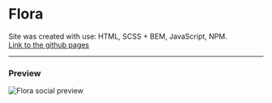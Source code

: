 # Flora

Site was created with use: HTML, SCSS + BEM, JavaScript, NPM.
<br>
[Link to the github pages](https://u-can-do-it.github.io/flora/)

---

### Preview

![Flora social preview](https://repository-images.githubusercontent.com/185839924/2eb1c780-75a4-11e9-89a7-c6a5283fdfbf)
